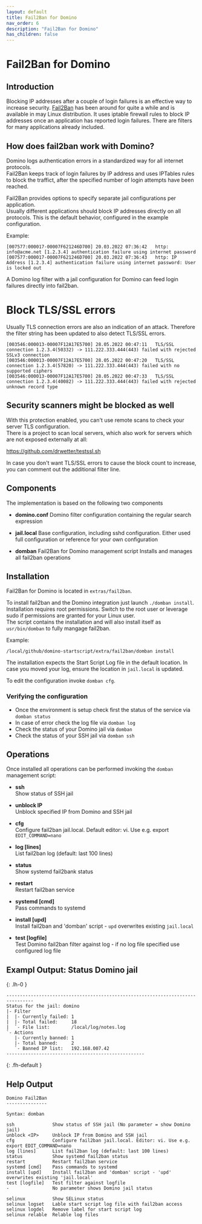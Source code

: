 ```yaml
---
layout: default
title: Fail2Ban for Domino 
nav_order: 6
description: "Fail2Ban for Domino"
has_children: false
---
```


# Fail2Ban for Domino

## Introduction

Blocking IP addresses after a couple of login failures is an effective way to increase security.
[Fail2Ban](https://www.fail2ban.org) has been around for quite a while and is available in may Linux distribution.
It uses iptable firewall rules to block IP addresses once an application has reported login failures.
There are filters for many applications already included.

## How does fail2ban work with Domino?

Domino logs authentication errors in a standardized way for all internet protocols.  
Fail2Ban keeps track of login failures by IP address and uses IPTables rules to block the traffict, after the specified number of login attempts have been reached.

Fail2Ban provides options to specify separate jail configurations per application.  
Usually different applications should block IP addresses directly on all protocols.
This is the default behavior, configured in the example configuration.


Example:

```
[007577:000017-00007F621246D700] 20.03.2022 07:36:42   http: info@acme.net [1.2.3.4] authentication failure using internet password
[007577:000017-00007F621246D700] 20.03.2022 07:36:43   http: IP Address [1.2.3.4] authentication failure using internet password: User is locked out
```

A Domino log filter with a jail configuration for Domino can feed login failures directly into fail2ban.

# Block TLS/SSL errors

Usually TLS connection errors are also an indication of an attack.
Therefore the filter string has been updated to also detect TLS/SSL errors.


```
[003546:000013-00007F12A17E5700] 28.05.2022 00:47:11   TLS/SSL connection 1.2.3.4(50332) -> 111.222.333.444(443) failed with rejected SSLv3 connection
[003546:000013-00007F12A17E5700] 28.05.2022 00:47:20   TLS/SSL connection 1.2.3.4(57820) -> 111.222.333.444(443) failed with no supported ciphers
[003546:000013-00007F12A17E5700] 28.05.2022 00:47:33   TLS/SSL connection 1.2.3.4(40082) -> 111.222.333.444(443) failed with rejected unknown record type

```

## Security scanners might be blocked as well

With this protection enabled, you can't use remote scans to check your server TLS configuration.  
There is a project to scan local servers, which also work for servers which are not exposed externally at all: 

https://github.com/drwetter/testssl.sh

In case you don't want TLS/SSL errors to cause the block count to increase, you can comment out the additional filter line.


## Components

The implementation is based on the following two components

- **domino.conf**
  Domino filter configuration containing the regular search expression

- **jail.local**
  Base configuration, including sshd configuration.
  Either used full configuration or reference for your own configuration

- **domban**
  Fail2Ban for Domino management script
  Installs and manages all fail2ban operations

## Installation

Fail2Ban for Domino is located in `extras/fail2ban`.


To install fail2ban and the Domino integration just launch `./domban install`.  
Installation requires root permissions. Switch to the root user or leverage sudo if permissions are granted for your Linux user.  
The script contains the installation and will also install itself as `usr/bin/domban` to fully mangage fail2ban.

Example:

```
/local/github/domino-startscript/extra/fail2ban/domban install
```

The installation expects the Start Script Log file in the default location.
In case you moved your log, ensure the location in `jail.local` is updated.

To edit the configuration invoke `domban cfg`.

### Verifying the configuration

- Once the environment is setup check first the status of the service via `domban status`
- In case of error check the log file via `domban log`
- Check the status of your Domino jail via `domban`
- Check the status of your SSH jail via `domban ssh`

## Operations

Once installed all operations can be performed invoking the `domban` management script:

- **ssh**  
  Show status of SSH jail

- **unblock IP**  
  Unblock specified IP from Domino and SSH jail

- **cfg**  
  Configure fail2ban jail.local. Default editor: vi. Use e.g. export `EDIT_COMMAND=nano`

- **log [lines]**  
  List fail2ban log (default: last 100 lines)

- **status**  
  Show systemd fail2bank status

- **restart**  
  Restart fail2ban service

- **systemd [cmd]**  
  Pass commands to systemd

- **install [upd]**  
  Install fail2ban and 'domban' script - `upd` overwrites existing `jail.local`

- **test [logfile]**  
  Test Domino fail2ban filter against log - if no log file specified use configured log file


## Exampl Output: Status Domino jail

{: .lh-0 }
```
--------------------------------------------------------------------------------
Status for the jail: domino
|- Filter
|  |- Currently failed: 1
|  |- Total failed:     18
|  `- File list:        /local/log/notes.log
`- Actions
   |- Currently banned: 1
   |- Total banned:     2
   `- Banned IP list:   192.168.007.42
---------------------------------------------------
```
{: .fh-default }

## Help Output

```
Domino Fail2Ban
---------------

Syntax: domban

ssh              Show status of SSH jail (No parameter = show Domino jail)
unblock <IP>     Unblock IP from Domino and SSH jail
cfg              Configure fail2ban jail.local. Editor: vi. Use e.g. export EDIT_COMMAND=nano
log [lines]      List fail2ban log (default: last 100 lines)
status           Show systemd fail2ban status
restart          Restart fail2ban service
systemd [cmd]    Pass commands to systemd
install [upd]    Install fail2ban and 'domban' script - 'upd' overwrites existing 'jail.local'
test [logfile]   Test filter against logfile
-                No parameter shows Domino jail status

selinux          Show SELinux status
selinux logset   Lable start script log file with fail2ban access
selinux logdel   Remove label for start script log
selinux relable  Relable log files

```
